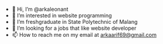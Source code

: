 - 👋 Hi, I’m @arkaleonant
- 👀 I’m interested in website programming
- 🌱 I’m freshgraduate in State Polytechnic of Malang
- 💞️ I’m looking for a jobs that like website developer
- 📫 How to reach me on my email at arkaarif69@gmail.com

<!---
arkaleonant/arkaleonant is a ✨ special ✨ repository because its `README.md` (this file) appears on your GitHub profile.
You can click the Preview link to take a look at your changes.
--->
